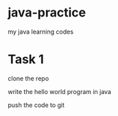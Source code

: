 # java-practice
my java learning codes

# Task 1

clone the repo

write the hello world program in java

push the code to git
